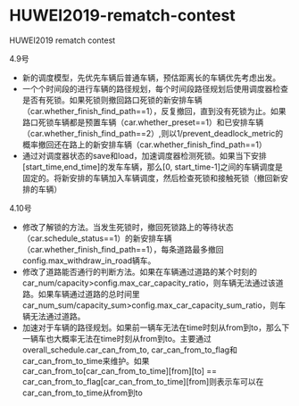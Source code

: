 # HUWEI2019-rematch-contest
HUWEI2019 rematch contest

4.9号<br>
* 新的调度模型，先优先车辆后普通车辆，预估距离长的车辆优先考虑出发。
* 一个个时间段的进行车辆的路径规划，每个时间段路径规划后使用调度器检查是否有死锁。如果死锁则撤回路口死锁的新安排车辆（car.whether_finish_find_path==1），反复撤回，直到没有死锁为止。如果路口死锁车辆都是预置车辆（car.whether_preset==1）和已安排车辆（car.whether_finish_find_path==2）,则以1/prevent_deadlock_metric的概率撤回还在路上的新安排车辆（car.whether_finish_find_path==1）
* 通过对调度器状态的save和load，加速调度器检测死锁。如果当下安排[start_time,end_time]的发车车辆，那么[0, start_time-1]之间的车辆调度是固定的。将新安排的车辆加入车辆调度，然后检查死锁和接触死锁（撤回新安排的车辆）

4.10号<br>
* 修改了解锁的方法。当发生死锁时，撤回死锁路上的等待状态（car.schedule_status==1）的新安排车辆（car.whether_finish_find_path==1），每条道路最多撤回config.max_withdraw_in_road辆车。
* 修改了道路能否通行的判断方法。如果在车辆通过道路的某个时刻的car_num/capacity>config.max_car_capacity_ratio，则车辆无法通过该道路。如果车辆通过道路的总时间里car_num_sum/capacity_sum>config.max_car_capacity_sum_ratio，则车辆无法通过道路。
* 加速对于车辆的路径规划。如果前一辆车无法在time时刻从from到to，那么下一辆车也大概率无法在time时刻从from到to。主要通过overall_schedule.car_can_from_to, car_can_from_to_flag和car_can_from_to_time来维护。如果car_can_from_to[car_can_from_to_time][from][to] == car_can_from_to_flag[car_can_from_to_time][from]则表示车可以在car_can_from_to_time从from到to
